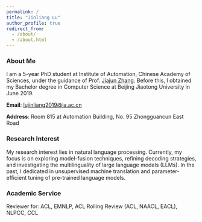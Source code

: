 ```yaml
---
permalink: /
title: "Jinliang Lu"
author_profile: true
redirect_from: 
  - /about/
  - /about.html
---
```



### About Me

I am a 5-year PhD student at Institute of Automation, Chinese Academy of Sciences, under the guidance of Prof. [Jiajun Zhang](https://nlpr.ia.ac.cn/cip/jjzhang.htm). Before this, I obtained my Bachelor degree in Computer Science at Beijing Jiaotong University in June 2019. 

**Email**: lujinliang2019@ia.ac.cn

**Address**: Room 815 at Automation Building, No. 95 Zhongguancun East Road


### Research Interest
My research interest lies in natural language processing. Currently, my focus is on exploring model-fusion techniques, refining decoding strategies, and investigating the multilinguality of large language models (LLMs). In the past, I dedicated in unsupervised machine translation and parameter-efficient tuning of pre-trained language models.


### Academic Service
Reviewer for: ACL, EMNLP, ACL Rolling Review (ACL, NAACL, EACL), NLPCC, CCL







